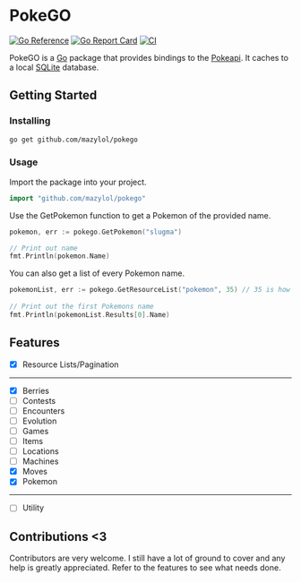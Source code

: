 # PokeGO

[![Go Reference](https://pkg.go.dev/badge/github.com/mazylol/pokego.svg)](https://pkg.go.dev/github.com/mazylol/pokego) [![Go Report Card](https://goreportcard.com/badge/github.com/mazylol/pokego)](https://goreportcard.com/report/github.com/mazylol/pokego) [![CI](https://github.com/mazylol/pokego/actions/workflows/ci.yml/badge.svg)](https://github.com/mazylol/pokego/actions/workflows/ci.yml)

PokeGO is a [Go](https://golang.org) package that provides bindings to the [Pokeapi](https://pokeapi.co). It caches to a local [SQLite](https://www.sqlite.org/index.html) database.

## Getting Started

### Installing

```sh
go get github.com/mazylol/pokego
```

### Usage

Import the package into your project.
```go
import "github.com/mazylol/pokego"
```

Use the GetPokemon function to get a Pokemon of the provided name.
```go
pokemon, err := pokego.GetPokemon("slugma")

// Print out name
fmt.Println(pokemon.Name)
```

You can also get a list of every Pokemon name.
```go
pokemonList, err := pokego.GetResourceList("pokemon", 35) // 35 is how many pokemon it will get
	
// Print out the first Pokemons name
fmt.Println(pokemonList.Results[0].Name)
```

## Features
- [x] Resource Lists/Pagination
---
- [x] Berries
- [ ] Contests
- [ ] Encounters
- [ ] Evolution
- [ ] Games
- [ ] Items
- [ ] Locations
- [ ] Machines
- [x] Moves
- [x] Pokemon
---
- [ ] Utility

## Contributions <3
Contributors are very welcome. I still have a lot of ground to cover and any help is greatly appreciated. Refer to the features to see what needs done.
